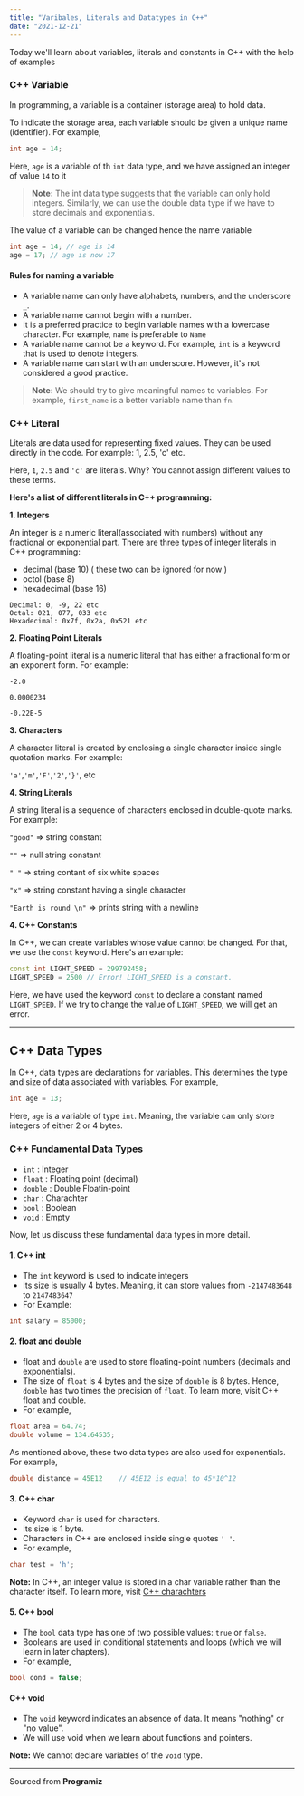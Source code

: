 ```yaml
---
title: "Varibales, Literals and Datatypes in C++"
date: "2021-12-21"
---
```


Today we'll learn about variables, literals and constants in C++ with the help of examples

### C++ Variable

In programming, a variable is a container (storage area) to hold data.

To indicate the storage area, each variable should be given a unique name (identifier). For example,

```cpp
int age = 14;
```

Here, `age` is a variable of th `int` data type, and we have assigned an integer of value `14` to it

> **Note:** The int data type suggests that the variable can only hold integers. Similarly, we can use the double data type if we have to store decimals and exponentials.

The value of a variable can be changed hence the name variable

```cpp
int age = 14; // age is 14
age = 17; // age is now 17
```

#### Rules for naming a variable

- A variable name can only have alphabets, numbers, and the underscore `_`.
- A variable name cannot begin with a number.
- It is a preferred practice to begin variable names with a lowercase character. For example, `name` is preferable to `Name`
- A variable name cannot be a keyword. For example, `int` is a keyword that is used to denote integers.
- A variable name can start with an underscore. However, it's not considered a good practice.

> **Note:** We should try to give meaningful names to variables. For example, `first_name` is a better variable name than `fn`.

### C++ Literal

Literals are data used for representing fixed values. They can be used directly in the code. For example: 1, 2.5, 'c' etc.

Here, `1`, `2.5` and `'c'` are literals. Why? You cannot assign different values to these terms.

**Here's a list of different literals in C++ programming:**

**1. Integers**

An integer is a numeric literal(associated with numbers) without any fractional or exponential part. There are three types of integer literals in C++ programming:

- decimal (base 10)
  ( these two can be ignored for now )
- octol (base 8)
- hexadecimal (base 16)

```
Decimal: 0, -9, 22 etc
Octal: 021, 077, 033 etc
Hexadecimal: 0x7f, 0x2a, 0x521 etc
```

**2. Floating Point Literals**

A floating-point literal is a numeric literal that has either a fractional form or an exponent form. For example:

`-2.0`

`0.0000234`

`-0.22E-5`

**3. Characters**

A character literal is created by enclosing a single character inside single quotation marks. For example:

`'a'`,`'m'`,`'F'`,`'2'`,`'}'`, etc

**4. String Literals**

A string literal is a sequence of characters enclosed in double-quote marks. For example:

`"good"` => string constant

`""` => null string constant

`" "` => string contant of six white spaces

`"x"` => string constant having a single character

`"Earth is round \n"` => prints string with a newline


**4. C++ Constants**

In C++, we can create variables whose value cannot be changed. For that, we use the `const` keyword. Here's an example:

```cpp
const int LIGHT_SPEED = 299792458;
LIGHT_SPEED = 2500 // Error! LIGHT_SPEED is a constant.
```

Here, we have used the keyword `const` to declare a constant named `LIGHT_SPEED`. If we try to change the value of `LIGHT_SPEED`, we will get an error.

---

## C++ Data Types

In C++, data types are declarations for variables. This determines the type and size of data associated with variables. For example,

```cpp
int age = 13;
```

Here, `age` is a variable of type `int`. Meaning, the variable can only store integers of either 2 or 4 bytes.

### C++ Fundamental Data Types

- `int` : Integer
- `float` : Floating point (decimal)
- `double` : Double Floatin-point
- `char` : Charachter
- `bool` : Boolean
- `void` : Empty

Now, let us discuss these fundamental data types in more detail.

#### 1. C++ int

- The `int` keyword is used to indicate integers
- Its size is usually 4 bytes. Meaning, it can store values from `-2147483648` to `2147483647`
- For Example:

```cpp
int salary = 85000;
```

#### 2. float and double

- float and `double` are used to store floating-point numbers (decimals and exponentials).
- The size of `float` is 4 bytes and the size of `double` is 8 bytes. Hence, `double` has two times the precision of `float`. To learn more, visit C++ float and double.
- For example,

```cpp
float area = 64.74;
double volume = 134.64535;
```

As mentioned above, these two data types are also used for exponentials. For example,

```cpp
double distance = 45E12    // 45E12 is equal to 45*10^12
```

#### 3. C++ char

- Keyword `char` is used for characters.
- Its size is 1 byte.
- Characters in C++ are enclosed inside single quotes `' '`.
- For example,

```cpp
char test = 'h';
```

**Note:** In C++, an integer value is stored in a char variable rather than the character itself. To learn more, visit
[C++ charachters](https://www.programiz.com/cpp-programming/char-type)

#### 5. C++ bool

- The `bool` data type has one of two possible values: `true` or `false`.
- Booleans are used in conditional statements and loops (which we will learn in later chapters).
- For example,

```cpp
bool cond = false;
```

#### C++ void

- The `void` keyword indicates an absence of data. It means "nothing" or "no value".
- We will use void when we learn about functions and pointers.

**Note:** We cannot declare variables of the `void` type.

---

Sourced from **Programiz**

